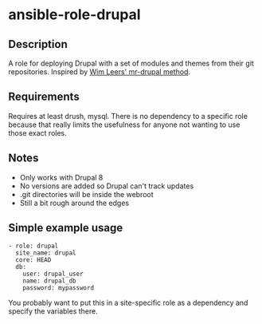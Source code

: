 ansible-role-drupal
==========

Description
------------
A role for deploying Drupal with a set of modules and themes from their git
repositories.
Inspired by [Wim Leers' mr-drupal method](http://wimleers.com/article/mr-drupal).

Requirements
------------
Requires at least drush, mysql. There is no dependency to a specific role
because that really limits the usefulness for anyone not wanting to use those
exact roles.

Notes
-----
* Only works with Drupal 8
* No versions are added so Drupal can't track updates
* .git directories will be inside the webroot
* Still a bit rough around the edges

Simple example usage
--------------------
    - role: drupal
      site_name: drupal
      core: HEAD
      db:
        user: drupal_user
        name: drupal_db
        password: mypassword

You probably want to put this in a site-specific role as a dependency and
specify the variables there.
